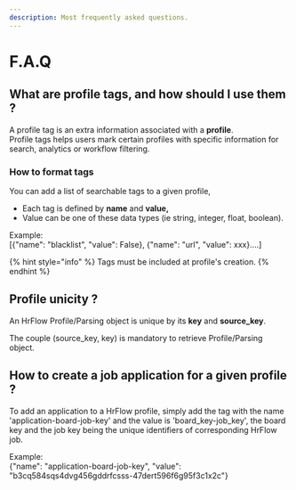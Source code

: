 ```yaml
---
description: Most frequently asked questions.
---
```


# F.A.Q

## What are profile tags, and how should I use them ?

A profile tag is an extra information associated with a **profile**.  
Profile tags helps users mark certain profiles with specific information for search, analytics or workflow filtering.

### How to format tags

You can add a list of searchable tags to a given profile,

* Each tag is defined by **name** and **value,**
* Value can be one of these data types  \(ie string, integer, float, boolean\).

Example:  
\[{"name": "blacklist", "value": False}, {"name": "url", "value": xxx}....\]

{% hint style="info" %}
Tags must be included at profile's creation.
{% endhint %}

## Profile unicity ?

An HrFlow Profile/Parsing object is unique by its **key** and **source\_key**.

The couple \(source\_key, key\) is mandatory to retrieve Profile/Parsing object.

## How to create a job application for a given profile ?

To add an application to a HrFlow profile, simply add the tag with the name 'application-board-job-key' and the value is 'board\_key-job\_key', the board key and the job key being the unique identifiers of corresponding HrFlow job.

Example:  
{"name": "application-board-job-key", "value": "b3cq584sqs4dvg456gddrfcsss-47dert596f6g95f3c1x2c"}

